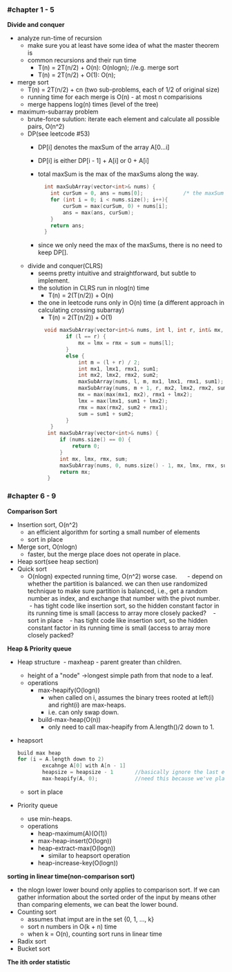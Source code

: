### #chapter 1 - 5

**Divide and conquer**
- analyze run-time of recursion 
  - make sure you at least have some idea of what the master theorem is
  - common recursions and their run time
    - T(n) = 2T(n/2) + O(n): O(nlogn); //e.g. merge sort
    - T(n) = 2T(n/2) + O(1): O(n);
- merge sort
  - T(n) = 2T(n/2) + cn (two sub-problems, each of 1/2 of original size)
  - running time for each merge is O(n) - at most n comparisions
  - merge happens log(n) times (level of the tree)
- maximum-subarray problem
  - brute-force sulution: iterate each element and calculate all possible pairs, O(n^2)
  - DP(see leetcode #53)
    - DP[i] denotes the maxSum of the array A[0...i]
    - DP[i] is either DP[i - 1] + A[i] or 0 + A[i]
    - total maxSum is the max of the maxSums along the way.

      ```cpp
        int maxSubArray(vector<int>& nums) {
          int curSum = 0, ans = nums[0];             /* the maxSum from A[0...i) */
          for (int i = 0; i < nums.size(); i++){
              curSum = max(curSum, 0) + nums[i];
              ans = max(ans, curSum);
          }
          return ans;
        }
      ```
    - since we only need the max of the maxSums, there is no need to keep DP[]. 
  - divide and conquer(CLRS)
    - seems pretty intuitive and straightforward, but subtle to implement.
    - the solution in CLRS run in nlog(n) time
      - T(n) = 2(T(n/2)) + O(n)
    - the one in leetcode runs only in O(n) time (a different approach in calculating crossing subarray)
      - T(n) = 2(T(n/2)) + O(1)
       ```cpp
         void maxSubArray(vector<int>& nums, int l, int r, int& mx, int& lmx, int& rmx, int& sum) {
                if (l == r) {
                    mx = lmx = rmx = sum = nums[l];
                }
                else {
                    int m = (l + r) / 2;
                    int mx1, lmx1, rmx1, sum1;
                    int mx2, lmx2, rmx2, sum2;
                    maxSubArray(nums, l, m, mx1, lmx1, rmx1, sum1);
                    maxSubArray(nums, m + 1, r, mx2, lmx2, rmx2, sum2);
                    mx = max(max(mx1, mx2), rmx1 + lmx2);
                    lmx = max(lmx1, sum1 + lmx2);
                    rmx = max(rmx2, sum2 + rmx1);
                    sum = sum1 + sum2;
                }
           }
          int maxSubArray(vector<int>& nums) {
              if (nums.size() == 0) {
                  return 0;
              }
              int mx, lmx, rmx, sum;
              maxSubArray(nums, 0, nums.size() - 1, mx, lmx, rmx, sum);
              return mx;
          }
       ```
### #chapter 6 - 9
**Comparison Sort** 
  - Insertion sort, O(n^2)
    - an efficient algorithm for sorting a small number of elements
    - sort in place
  - Merge sort, O(nlogn)
    - faster, but the merge place does not operate in place.
  - Heap sort(see heap section)
  - Quick sort
    - O(nlogn) expected running time, O(n^2) worse case.
      - depend on whether the partition is balanced. we can then use randomized technique to make sure partition is balanced, i.e., get a random number as index, and exchange that number with the pivot number.
    - has tight code like insertion sort, so the hidden constant factor in its running time is small (access to array more closely packed?
    - sort in place
    - has tight code like insertion sort, so the hidden constant factor in its running time is small (access to array more closely packed?
    
    
**Heap & Priority queue**

- Heap structure
  - maxheap - parent greater than children.
  - height of a "node" ->longest simple path from that node to a leaf.
  - operations
    - max-heapify(O(logn))
      - when called on i, assumes the binary trees rooted at left(i) and right(i) are max-heaps.
      - i.e. can only swap down.
    - build-max-heap(O(n))
      - only need to call max-heapify from A.length()/2 down to 1. 
    
- heapsort
  ```cpp
  build max heap
  for (i = A.length down to 2)
          excahnge A[0] with A[n - 1]
          heapsize = heapsize - 1       //basically ignore the last element
          max-heapify(A, 0);            //need this because we've placed a random number on the top
  ```     
  - sort in place
  
- Priority queue
  - use min-heaps.
  - operations
    - heap-maximum(A)(O(1))
    - max-heap-insert(O(logn))
    - heap-extract-max(O(logn))
      - similar to heapsort operation
    - heap-increase-key(O(logn))

**sorting in linear time(non-comparison sort)**
- the nlogn lower lower bound only applies to comparison sort. If we can gather information about the sorted order of the input by means other than comparing elements, we can beat the lower bound.
- Counting sort
  - assumes that imput are in the set {0, 1, ..., k}
  - sort n numbers in O(k + n) time
  - when k = O(n), counting sort runs in linear time
- Radix sort
- Bucket sort

**The ith order statistic**
